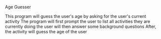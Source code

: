 Age Guesser

This program will guess the user's age by asking for the user's current activity
The program will first prompt the user to list all activities they are currently doing
the user will then answer some background questions 
After, the activity will guess the age of the user
